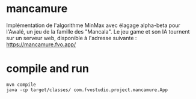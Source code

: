 # mancamure
Implémentation de l'algorithme MinMax avec élagage alpha-beta pour l'Awalé, un jeu de la famille des "Mancala".
Le jeu game et son IA tournent sur un serveur web, disponible à l'adresse suivante :
https://mancamure.fvo.app/

# compile and run
```
mvn compile
java -cp target/classes/ com.fvostudio.project.mancamure.App
```
